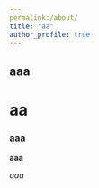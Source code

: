 ```yaml
---
permalink:/about/
title: "aa"
author_profile: true
---
```


## aaa

# aa

### aaa

**aaa**

*aaa*



